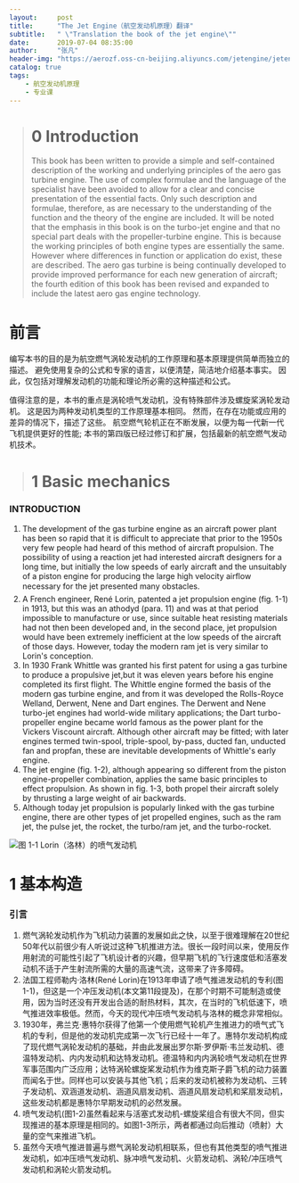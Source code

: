 ```yaml
---
layout:     post
title:      "The Jet Engine（航空发动机原理）翻译"
subtitle:   " \"Translation the book of the jet engine\""
date:       2019-07-04 08:35:00
author:     "张凡"
header-img: "https://aerozf.oss-cn-beijing.aliyuncs.com/jetengine/jetengine1.jpg"
catalog: true
tags:
    - 航空发动机原理
    - 专业课
---
```


> # 0 Introduction
> This book has been written to provide a simple and self-contained description of the working and underlying principles of the aero gas turbine engine. The use of complex formulae and the language of the specialist have been avoided to allow for a clear and concise presentation of the essential facts. Only such description and formulae, therefore, as are necessary to the understanding of the function and the theory of the engine are included.
> It will be noted that the emphasis in this book is on the turbo-jet engine and that no special part deals with the propeller-turbine engine. This is because the working principles of both engine types are essentially the same. However where differences in function or application do exist, these are described. The aero gas turbine is being continually developed to provide improved performance for each new generation of aircraft; the fourth edition of this book has been revised and expanded to include the latest aero gas engine technology.

# 前言

编写本书的目的是为航空燃气涡轮发动机的工作原理和基本原理提供简单而独立的描述。 避免使用复杂的公式和专家的语言，以便清楚，简洁地介绍基本事实。 因此，仅包括对理解发动机的功能和理论所必需的这种描述和公式。

值得注意的是，本书的重点是涡轮喷气发动机，没有特殊部件涉及螺旋桨涡轮发动机。 这是因为两种发动机类型的工作原理基本相同。 然而，在存在功能或应用的差异的情况下，描述了这些。 航空燃气轮机正在不断发展，以便为每一代新一代飞机提供更好的性能; 本书的第四版已经过修订和扩展，包括最新的航空燃气发动机技术。

> # 1 Basic mechanics
### INTRODUCTION 
1.	The development of the gas turbine engine as an aircraft power plant has been so rapid that it is difficult to appreciate that prior to the 1950s very few people had heard of this method of aircraft propulsion. The possibility of using a reaction jet had interested aircraft designers for a long time, but initially the low speeds of early aircraft and the unsuitably of a piston engine for producing the large high velocity airflow necessary for the jet presented many obstacles.
2.	A French engineer, René Lorin, patented a jet propulsion engine (fig. 1-1) in 1913, but this was an athodyd (para. 11) and was at that period impossible to manufacture or use, since suitable heat resisting materials had not then been developed and, in the second place, jet propulsion would have been extremely inefficient at the low speeds of the aircraft of those days. However, today the modern ram jet is very similar to Lorin's conception.
3.	In 1930 Frank Whittle was granted his first patent for using a gas turbine to produce a propulsive jet,but it was eleven years before his engine completed its first flight. The Whittle engine formed the basis of the modern gas turbine engine, and from it was developed the Rolls-Royce Welland, Derwent, Nene and Dart engines. The Derwent and Nene turbo-jet engines had world-wide military applications; the Dart turbo-propeller engine became world famous as the power plant for the Vickers Viscount aircraft. Although other aircraft may be fitted; with later engines termed twin-spool, triple-spool, by-pass, ducted fan, unducted fan and propfan, these are inevitable developments of Whittle's early engine.
4.	The jet engine (fig. 1-2), although appearing so different from the piston engine-propeller combination, applies the same basic principles to effect propulsion. As shown in fig. 1-3, both propel their aircraft solely by thrusting a large weight of air backwards.
5.	Although today jet propulsion is popularly linked with the gas turbine engine, there are other types of jet propelled engines, such as the ram jet, the pulse jet, the rocket, the turbo/ram jet, and the turbo-rocket.

![图 1-1 Lorin（洛林）的喷气发动机](https://aerozf.oss-cn-beijing.aliyuncs.com/jetengine/p1.jpg)


# 1 基本构造
### 引言
1. 燃气涡轮发动机作为飞机动力装置的发展如此之快，以至于很难理解在20世纪50年代以前很少有人听说过这种飞机推进方法。很长一段时间以来，使用反作用射流的可能性引起了飞机设计者的兴趣，但早期飞机的飞行速度低和活塞发动机不适于产生射流所需的大量的高速气流，这带来了许多障碍。
2. 法国工程师勒内·洛林(René Lorin)在1913年申请了喷气推进发动机的专利(图1-1)，但这是一个冲压发动机(本文第11段提及)，在那个时期不可能制造或使用，因为当时还没有开发出合适的耐热材料，其次，在当时的飞机低速下，喷气推进效率极低。然而，今天的现代冲压喷气发动机与洛林的概念非常相似。
3. 1930年，弗兰克·惠特尔获得了他第一个使用燃气轮机产生推进力的喷气式飞机的专利，但是他的发动机完成第一次飞行已经十一年了。惠特尔发动机构成了现代燃气涡轮发动机的基础，并由此发展出罗尔斯·罗伊斯·韦兰发动机、德温特发动机、内内发动机和达特发动机。德温特和内内涡轮喷气发动机在世界军事范围内广泛应用；达特涡轮螺旋桨发动机作为维克斯子爵飞机的动力装置而闻名于世。同样也可以安装与其他飞机；后来的发动机被称为发动机、三转子发动机、双涵道发动机、涵道风扇发动机、涵道风扇发动机和桨扇发动机，这些发动机都是惠特尔早期发动机的必然发展。
4. 喷气发动机(图1-2)虽然看起来与活塞式发动机-螺旋桨组合有很大不同，但实现推进的基本原理是相同的。如图1-3所示，两者都通过向后推动（喷射）大量的空气来推进飞机。
5. 虽然今天喷气推进普遍与燃气涡轮发动机相联系，但也有其他类型的喷气推进发动机，如冲压喷气发动机、脉冲喷气发动机、火箭发动机、涡轮/冲压喷气发动机和涡轮火箭发动机。
